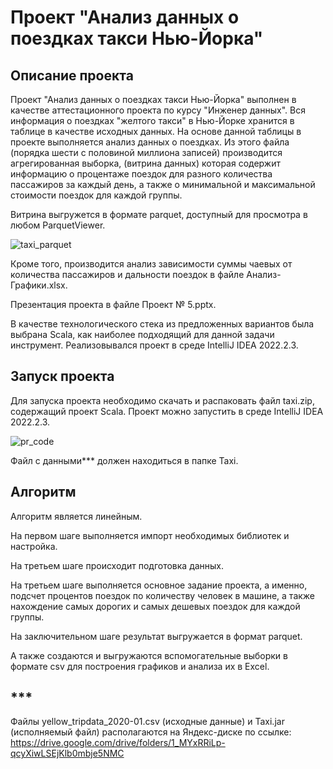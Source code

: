 # Проект "Анализ данных о поездках такси Нью-Йорка"

## Описание проекта
Проект "Анализ данных о поездках такси Нью-Йорка" выполнен в качестве аттестационного проекта по курсу "Инженер данных".
Вся информация о поездках "желтого такси" в Нью-Йорке хранится в таблице в качестве исходных данных.
На основе данной таблицы в проекте выполняется анализ данных о поездках.
Из этого файла (порядка шести с половиной миллиона записей) производится агрегированная выборка,
(витрина данных) которая содержит информацию о процентаже поездок для разного количества пассажиров за каждый день,
а также о минимальной и максимальной стоимости поездок для каждой группы.

Витрина выгружется в формате parquet, доступный для просмотра в любом ParquetViewer.

![taxi_parquet](https://user-images.githubusercontent.com/117079639/209532417-f5c5e14a-0f2f-4f55-9d1f-1b1972825929.jpg)

Кроме того, производится анализ зависимости суммы чаевых от количества пассажиров и дальности поездок в файле Анализ-Графики.xlsx.

Презентация проекта в файле Проект № 5.pptx.

В качестве технологического стека из предложенных вариантов была выбрана Scala, как наиболее подходящий для данной задачи инструмент.
Реализовывался проект в среде IntelliJ IDEA 2022.2.3.

## Запуск проекта
Для запуска проекта необходимо скачать и распаковать файл taxi.zip, содержащий проект Scala. 
Проект можно запустить в среде IntelliJ IDEA 2022.2.3.

![pr_code](https://user-images.githubusercontent.com/117079639/209525941-e51ab1d1-f375-4af9-be52-675e339cd993.jpg)

Файл с данными*** должен находиться в папке Taxi.

## Алгоритм

Алгоритм является линейным.

На первом шаге выполняется импорт необходимых библиотек и настройка.

На третьем шаге происходит подготовка данных.

На третьем шаге выполняется основное задание проекта, а именно, подсчет процентов поездок по количеству человек в машине,
а также нахождение самых дорогих и самых дешевых поездок для каждой группы.

На заключительном шаге результат выгружается в формат parquet.

А также создаются и выгружаются вспомогательные выборки в формате csv для построения графиков и анализа их в Excel.

## ***
Файлы yellow_tripdata_2020-01.csv (исходные данные) и Taxi.jar (исполняемый файл) располагаются на Яндекс-диске по ссылке: 
https://drive.google.com/drive/folders/1_MYxRRiLp-qcyXiwLSEjKlb0mbje5NMC

